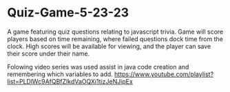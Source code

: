 # Quiz-Game-5-23-23

A game featuring quiz questions relating to javascript trivia.
Game will score players based on time remaining, where failed questions dock time from the clock. High scores will be available for viewing, and the player can save their score under their name.

Folowing video series was used assist in java code creation and remembering which variables to add.
https://www.youtube.com/playlist?list=PLDlWc9AfQBfZIkdVaOQXi1tizJeNJipEx